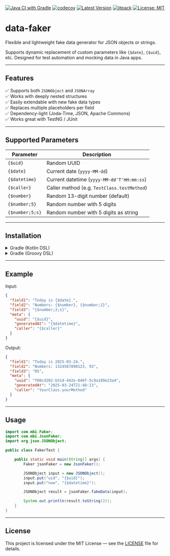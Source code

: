 [![Java CI with Gradle](https://github.com/mbi88/data-faker/actions/workflows/gradle.yml/badge.svg)](https://github.com/mbi88/data-faker/actions/workflows/gradle.yml)
[![codecov](https://codecov.io/gh/mbi88/data-faker/branch/master/graph/badge.svg)](https://codecov.io/gh/mbi88/data-faker)
[![Latest Version](https://img.shields.io/github/v/tag/mbi88/data-faker?label=version)](https://github.com/mbi88/data-faker/releases)
[![jitpack](https://jitpack.io/v/mbi88/data-faker.svg)](https://jitpack.io/#mbi88/data-faker)
[![License: MIT](https://img.shields.io/badge/License-MIT-yellow.svg)](LICENSE)


# data-faker

Flexible and lightweight fake data generator for JSON objects or strings.

Supports dynamic replacement of custom parameters like `{$date}`, `{$uid}`, etc. Designed for test automation and mocking data in Java apps.

---

## Features

✅ Supports both `JSONObject` and `JSONArray`  
✅ Works with deeply nested structures  
✅ Easily extendable with new fake data types  
✅ Replaces multiple placeholders per field  
✅ Dependency-light (Joda-Time, JSON, Apache Commons)  
✅ Works great with TestNG / JUnit

---

## Supported Parameters

| Parameter          | Description                                             |
|--------------------|---------------------------------------------------------|
| `{$uid}`           | Random UUID                                             |
| `{$date}`          | Current date (`yyyy-MM-dd`)                             |
| `{$datetime}`      | Current datetime (`yyyy-MM-dd'T'HH:mm:ss`)              |
| `{$caller}`        | Caller method (e.g. `TestClass.testMethod`)             |
| `{$number}`        | Random 13-digit number (default)                        |
| `{$number;5}`      | Random number with 5 digits                             |
| `{$number;5;s}`    | Random number with 5 digits as string                   |

---

## Installation

<details>
<summary>Gradle (Kotlin DSL)</summary>

```kotlin
repositories {
    maven { url = uri("https://jitpack.io") }
}

dependencies {
    implementation("com.github.mbi88:data-faker:master-SNAPSHOT")
}
```

</details>

<details>
<summary>Gradle (Groovy DSL)</summary>

```groovy
repositories {
    maven { url 'https://jitpack.io' }
}

dependencies {
    implementation 'com.github.mbi88:data-faker:master-SNAPSHOT'
}
```

</details>

---

## Example

Input:

```json
{
  "field1": "Today is {$date}.",
  "field2": "Numbers: {$number}, {$number;2}",
  "field3": "{$number;2;s}",
  "meta": {
    "uuid": "{$uid}",
    "generatedAt": "{$datetime}",
    "caller": "{$caller}"
  }
}
```

Output:

```json
{
  "field1": "Today is 2025-03-24.",
  "field2": "Numbers: 1324567890123, 93",
  "field3": "05",
  "meta": {
    "uuid": "f08cd202-b51d-442e-846f-5c9a189e23a4",
    "generatedAt": "2025-03-24T21:48:13",
    "caller": "YourClass.yourMethod"
  }
}
```

---

## Usage

```java
import com.mbi.Faker;
import com.mbi.JsonFaker;
import org.json.JSONObject;

public class FakerTest {

    public static void main(String[] args) {
        Faker jsonFaker = new JsonFaker();

        JSONObject input = new JSONObject();
        input.put("uid", "{$uid}");
        input.put("now", "{$datetime}");

        JSONObject result = jsonFaker.fakeData(input);

        System.out.println(result.toString(2));
    }
}
```

---

## License

This project is licensed under the MIT License — see the [LICENSE](LICENSE) file for details.
